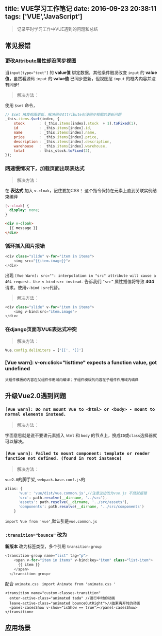 title: VUE学习工作笔记
date: 2016-09-23 20:38:11
tags: ['VUE','JavaScript']
---

<blockquote class="blockquote-center">记录平时学习工作中VUE遇到的问题和总结</blockquote>

## 常见报错
### 更改Attribute属性却没同步视图

当`input[type="text"]` 的 **value值** 绑定数据，其他条件触发改变 `input` 的 **value值**，虽然看源码 `input` 的 **value值** 已同步更新，但视图层 `input` 的框内内容并没有同步!

> 解决方法：

使用 `$set` 命令，

```js
// $set 触发视图更新，解决同步Attribute但没同步视图的更新问题
_this.items.$set(index, {
    stock       : (_this.items[index].stock  + 1).toFixed(1),
    id          : _this.items[index].id,
    name        : _this.items[index].name,
    price       : _this.items[index].price,
    description : _this.items[index].description,
    warehouse   : _this.items[index].warehouse,
    total       : this_stock.toFixed(2),
});
```

### 网速慢情况下，加载页面出现表达式

> 解决方法：

在 **表达式** 加入 `v-cloak`，记住要加CSS！
这个指令保持在元素上直到关联实例结束编译

```css
[v-cloak] {
  display: none;
}
```
```html
<div v-cloak>
  {{ message }}
</div>
```


### 循环插入图片报错

```js
<div class="slide" v-for="item in items">
    <img src="{{item.image}}">
</div>
```

出现 `[Vue Warn]: src="": interpolation in "src" attribute will cause a 404 request. Use v-bind:src instead.`
告诉我们 `“src”` 属性插值将导致 **404** 请求。使用`v-bind：src`代替。

> 解决方法：

```js
<div class="slide" v-for="item in items">
    <img v-bind:src="item.image">
</div>
```

### 在django页面写VUE表达式冲突

> 解决方法：

```js
Vue.config.delimiters = ['[[', ']]']
```

### [Vue warn]: v-on:click="listtime" expects a function value, got undefined

    父组件模板的内容在父组件作用域内编译；子组件模板的内容在子组件作用域内编译




###


## 升级Vue2.0遇到问题

### `[Vue warn]: Do not mount Vue to <html> or <body> - mount to normal elements instead. `

> 解决方法：

字面意思就是说不要讲元素插入 `html` 和 `body` 的节点上，换成`ID`或`class`选择器就可以解决。

### `[Vue warn]: Failed to mount component: template or render function not defined. (found in root instance)`

> 解决方法：

`vue2.0`的脚手架, `webpack.base.conf.js`的


```js
alias: {
      'vue': 'vue/dist/vue.common.js',//注意这边改为vue.js 不然就报错
      'src': path.resolve(__dirname, '../src'),
      'assets': path.resolve(__dirname, '../src/assets'),
      'components': path.resolve(__dirname, '../src/components')
    }
```

`import Vue from 'vue'`,默认引是`vue.common.js`

### `:transition="bounce"`  改为 <transition name="bounce"></transition>

**新版本** 改为标签类型，多个引用 `transition-group`

```js
<transition-group name="list" tag="p">
    <span v-for="item in items" v-bind:key="item" class="list-item">
      {{ item }}
    </span>
  </transition-group>
```


配合 `animate.css`  ` import Animate from 'animate.css '`
```
<transition name="custom-classes-transition"
  enter-active-class="animated tada" //进行中时的动画
  leave-active-class="animated bounceOutRight">//结束离开时的动画
  <panel-casesShow v-show="isShow == true"></panel-casesShow>
</transition>
```

## 应用场景




